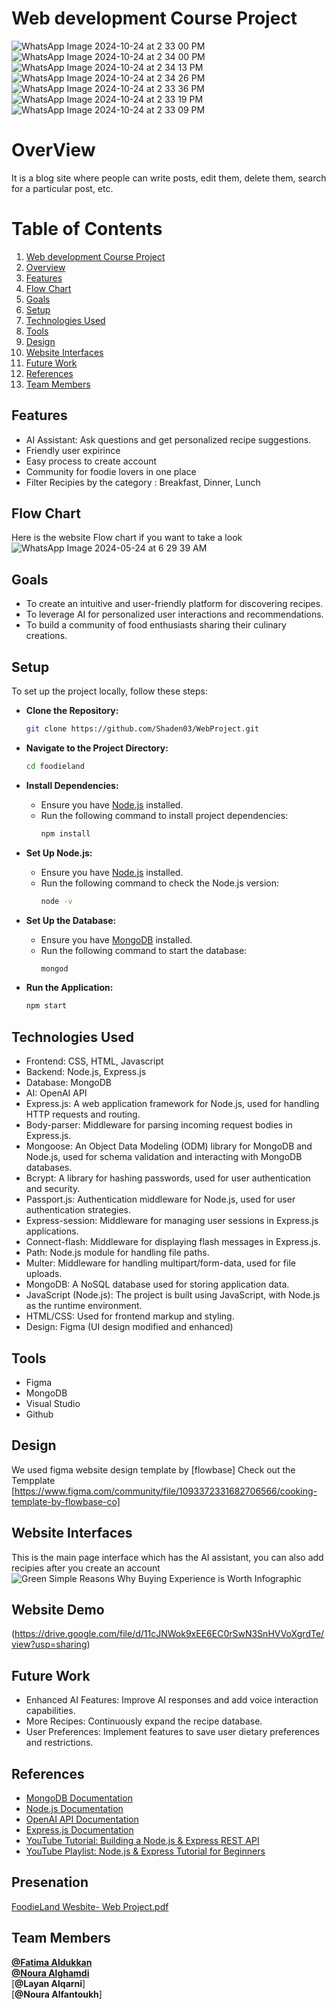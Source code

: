 
# Web development Course Project <a name="blog"></a>


![WhatsApp Image 2024-10-24 at 2 33 00 PM](https://github.com/user-attachments/assets/aee48208-12e2-4c0b-b9a2-8612d6dc9583)
![WhatsApp Image 2024-10-24 at 2 34 00 PM](https://github.com/user-attachments/assets/420ea37c-69bc-45aa-a14c-7d434d7262ec)
![WhatsApp Image 2024-10-24 at 2 34 13 PM](https://github.com/user-attachments/assets/e38664e7-1930-4f3d-bc80-3bc631abb5f7)
![WhatsApp Image 2024-10-24 at 2 34 26 PM](https://github.com/user-attachments/assets/51e6a746-3c25-45ba-ba21-2fe6299f534e)
![WhatsApp Image 2024-10-24 at 2 33 36 PM](https://github.com/user-attachments/assets/b6b3e697-e813-420c-95b5-8bded63713d4)
![WhatsApp Image 2024-10-24 at 2 33 19 PM](https://github.com/user-attachments/assets/b434449b-400b-425b-98b0-f04f65a3755e)
![WhatsApp Image 2024-10-24 at 2 33 09 PM](https://github.com/user-attachments/assets/a6d63c35-0574-4b15-8a2e-b1ec06f2b340)

# OverView <a name="overview"></a>
It is a blog site where people can write posts, edit them, delete them, search for a particular post, etc.


# Table of Contents

1. [Web development Course Project](#blog)
2. [Overview](#overview)
3. [Features](#features)
4. [Flow Chart](#flow-chart)
5. [Goals](#goals)
6. [Setup](#setup)
7. [Technologies Used](#technologies-used)
8. [Tools](#tools)
9. [Design](#design)
10. [Website Interfaces](#website-interfaces)
11. [Future Work](#future-work)
12. [References](#references)
13. [Team Members](#team-members)


## Features <a name="features"></a>
* AI Assistant: Ask questions and get personalized recipe suggestions.
* Friendly user expirince
* Easy process to create account
* Community for foodie lovers in one place 
* Filter Recipies by the category : Breakfast, Dinner, Lunch

## Flow Chart <a name="flow-chart"></a>
Here is the website Flow chart if you want to take a look
![WhatsApp Image 2024-05-24 at 6 29 39 AM]()

## Goals <a name="goals"></a>
* To create an intuitive and user-friendly platform for discovering recipes.
* To leverage AI for personalized user interactions and recommendations.
* To build a community of food enthusiasts sharing their culinary creations.

## Setup <a name="setup"></a>

To set up the project locally, follow these steps:

* **Clone the Repository:**
  ```bash
  git clone https://github.com/Shaden03/WebProject.git
  ```

* **Navigate to the Project Directory:**
  ```bash
  cd foodieland
  ```

* **Install Dependencies:**
  - Ensure you have [Node.js](https://nodejs.org/) installed.
  - Run the following command to install project dependencies:
    ```bash
    npm install
    ```

* **Set Up Node.js:**
  - Ensure you have [Node.js](https://nodejs.org/) installed.
  - Run the following command to check the Node.js version:
    ```bash
    node -v
    ```

* **Set Up the Database:**
  - Ensure you have [MongoDB](https://www.mongodb.com/) installed.
  - Run the following command to start the database:
    ```bash
    mongod
    ```

* **Run the Application:**
  ```bash
  npm start
  ```

## Technologies Used <a name="technologies-used"></a>
* Frontend: CSS, HTML, Javascript
* Backend: Node.js, Express.js
* Database: MongoDB
* AI: OpenAI API
* Express.js: A web application framework for Node.js, used for handling HTTP requests and routing.
* Body-parser: Middleware for parsing incoming request bodies in Express.js.
* Mongoose: An Object Data Modeling (ODM) library for MongoDB and Node.js, used for schema validation and interacting with MongoDB databases.
* Bcrypt: A library for hashing passwords, used for user authentication and security.
* Passport.js: Authentication middleware for Node.js, used for user authentication strategies.
* Express-session: Middleware for managing user sessions in Express.js applications.
* Connect-flash: Middleware for displaying flash messages in Express.js.
* Path: Node.js module for handling file paths.
* Multer: Middleware for handling multipart/form-data, used for file uploads.
* MongoDB: A NoSQL database used for storing application data.
* JavaScript (Node.js): The project is built using JavaScript, with Node.js as the runtime environment.
* HTML/CSS: Used for frontend markup and styling.
* Design: Figma (UI design modified and enhanced)

## Tools <a name="tools"></a>
* Figma
* MongoDB
* Visual Studio
* Github


## Design <a name="design"></a>
We used figma website design template by [flowbase]
Check out the Tempplate [https://www.figma.com/community/file/1093372331682706566/cooking-template-by-flowbase-co]


## Website Interfaces <a name="website-interfaces"></a>
This is the main page interface which has the AI assistant, you can also add recipies after you create an account ![Green Simple Reasons Why Buying Experience is Worth Infographic](https://github.com/Shaden03/WebProject/assets/116809090/8e8b75d8-b589-4e70-81aa-19497bad8705)

## Website Demo
(https://drive.google.com/file/d/11cJNWok9xEE6EC0rSwN3SnHVVoXgrdTe/view?usp=sharing)

## Future Work <a name="future-work"></a>
* Enhanced AI Features: Improve AI responses and add voice interaction capabilities.
* More Recipes: Continuously expand the recipe database.
* User Preferences: Implement features to save user dietary preferences and restrictions.

## References <a name="references"></a>
* [MongoDB Documentation](https://www.mongodb.com/docs/)
* [Node.js Documentation](https://nodejs.org/api/documentation.html)
* [OpenAI API Documentation](https://platform.openai.com/docs/overview)
* [Express.js Documentation](https://devdocs.io/express/)
* [YouTube Tutorial: Building a Node.js & Express REST API](https://www.youtube.com/watch?v=BDo1lgaZuII)
* [YouTube Playlist: Node.js & Express Tutorial for Beginners](https://www.youtube.com/watch?v=0nWiSDc64ms&list=PLXgJ7cArk9uR_xxd3iZIwTg0mKUDYsxoi)


## Presenation
[FoodieLand Wesbite- Web Project.pdf](https://github.com/Shaden03/WebProject/files/15438456/FoodieLand.Wesbite-.Web.Project.pdf)


## Team Members <a name="team-members"></a>
[**@Fatima Aldukkan**](https://github.com/Shaden03)<br>
[**@Noura Alghamdi**](https://github.com/Atheer31-3)<br>
[**@Layan Alqarni**]<br>
[**@Noura Alfantoukh**]<br>

